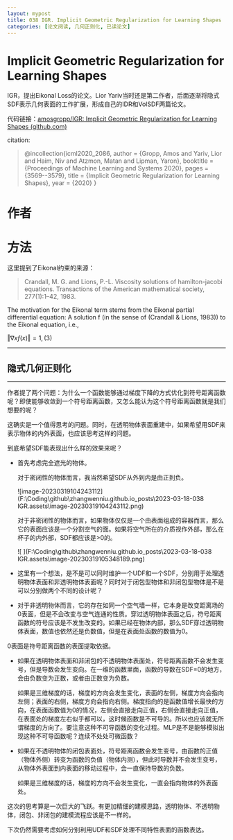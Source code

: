 ```yaml
---
layout: mypost
title: 038 IGR. Implicit Geometric Regularization for Learning Shapes
categories: [论文阅读, 几何正则化, 已读论文]
---
```


# Implicit Geometric Regularization for Learning Shapes

IGR，提出Eikonal Loss的论文。Lior Yariv当时还是第二作者，后面逐渐将隐式SDF表示几何表面的工作扩展，形成自己的IDR和VolSDF两篇论文。

代码链接：[amosgropp/IGR: Implicit Geometric Regularization for Learning Shapes (github.com)](https://github.com/amosgropp/IGR)

citation:

> @incollection{icml2020_2086,
>  author = {Gropp, Amos and Yariv, Lior and Haim, Niv and Atzmon, Matan and Lipman, Yaron},
>  booktitle = {Proceedings of Machine Learning and Systems 2020},
>  pages = {3569--3579},
>  title = {Implicit Geometric Regularization for Learning Shapes},
>  year = {2020}
> }

# 作者

# 方法

这里提到了Eikonal约束的来源：

> Crandall, M. G. and Lions, P.-L. Viscosity solutions of hamilton-jacobi  equations. Transactions of the American mathematical society,  277(1):1–42, 1983.

The motivation for the Eikonal term stems from the Eikonal partial differential equation: A solution f (in the sense of (Crandall & Lions, 1983)) to the Eikonal equation, i.e., 

$‖∇xf (x)‖ = 1, (3)$

---

## 隐式几何正则化

---

作者提了两个问题：为什么一个函数能够通过梯度下降的方式优化到符号距离函数呢？即使能够收敛到一个符号距离函数，又怎么能认为这个符号距离函数就是我们想要的呢？

这确实是一个值得思考的问题。同时，在透明物体表面重建中，如果希望用SDF来表示物体的内外表面，也应该思考这样的问题。

到底希望SDF能表现出什么样的效果来呢？

- 首先考虑完全遮光的物体。

  对于密闭性的物体而言，我当然希望SDF从外到内是由正到负。

  ![image-20230319104243112](F:\Coding\github\zhangwenniu.github.io\_posts\2023-03-18-038 IGR.assets\image-20230319104243112.png)

  对于非密闭性的物体而言，如果物体仅仅是一个由表面组成的容器而言，那么它的表面应该是一个分割空气的面。如果将空气所在的介质视作外部，那么在杯子的内外部，SDF都应该是>0的。

  ![	](F:\Coding\github\zhangwenniu.github.io\_posts\2023-03-18-038 IGR.assets\image-20230319105348189.png)

- 这里有一个想法，是不是可以同时维护一个UDF和一个SDF，分别用于处理透明物体表面和非透明物体表面呢？同时对于闭包型物体和非闭包型物体是不是可以分别做两个不同的设计呢？

- 对于非透明物体而言，它的存在如同一个空气墙一样，它本身是改变距离场的0表面，但是不会改变与空气连通的性质。穿过透明物体表面之后，符号距离函数的符号应该是不发生改变的。如果已经在物体内部，那么SDF穿过透明物体表面，数值也依然还是负数值，但是在表面处函数的数值为0。



0表面是符号距离函数的表面提取依据。

- 如果在透明物体表面和非闭包的不透明物体表面处，符号距离函数不会发生变号，但是导数会发生变向。在一维的函数里面，函数的导数在SDF=0的地方，会由负数变为正数，或者由正数变为负数。

  如果是三维梯度的话，梯度的方向会发生变化，表面的左侧，梯度方向会指向左侧；表面的右侧，梯度方向会指向右侧。梯度指向的是函数值增长最快的方向，在表面函数值为0的情况，左侧会直接走向正值，右侧会直接走向正值，在表面处的梯度左右似乎都可以，这时候函数是不可导的。所以也应该就无所谓梯度的方向了。要注意这种不可导函数的变化过程。MLP是不是能够模拟出现这种不可导函数呢？连续不处处可微函数？

- 如果在不透明物体的闭包表面处，符号距离函数会发生变号，由函数的正值（物体外侧）转变为函数的负值（物体内测），但此时导数并不会发生变号，从物体外表面到内表面的移动过程中，会一直保持导数的负数。

  如果是三维梯度的话，梯度的方向不会发生变化，一直会指向物体的外表面处。



这次的思考算是一次巨大的飞跃。有更加精细的建模思路，透明物体、不透明物体，闭包、非闭包的建模流程应该是不一样的。

下次仍然需要考虑如何分别利用UDF和SDF处理不同特性表面的函数表达。



